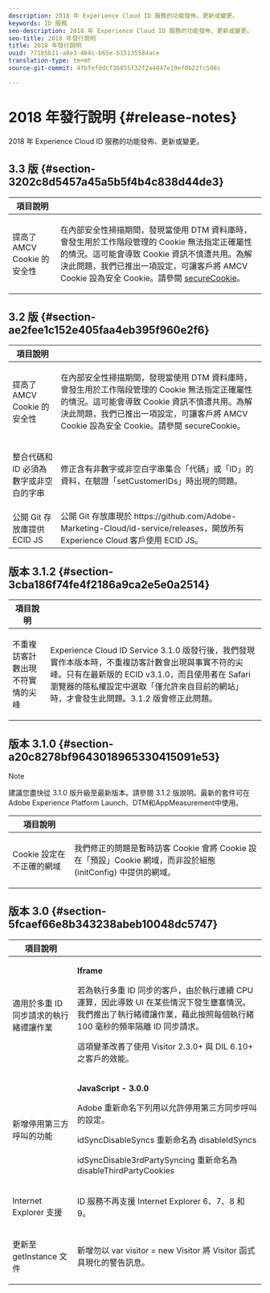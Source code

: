 ```yaml
---
description: 2018 年 Experience Cloud ID 服務的功能發佈、更新或變更。
keywords: ID 服務
seo-description: 2018 年 Experience Cloud ID 服務的功能發佈、更新或變更。
seo-title: 2018 年發行說明
title: 2018 年發行說明
uuid: 771b5b11-a8e3-464c-b65e-b15135584ace
translation-type: tm+mt
source-git-commit: 4fbfefddcf36855f32f2a4047e19ef0b22fc508c

---
```



# 2018 年發行說明 {#release-notes}

2018 年 Experience Cloud ID 服務的功能發佈、更新或變更。

## 3.3 版 {#section-3202c8d5457a45a5b5f4b4c838d44de3}

<table id="table_201417BD540E4EE69911AABE9BF77509"> 
 <thead> 
  <tr> 
   <th colname="col1" class="entry"> 項目說明 </th> 
   <th colname="col2" class="entry"> </th> 
  </tr>
 </thead>
 <tbody> 
  <tr> 
   <td colname="col1"> <p>提高了 AMCV Cookie 的安全性 </p> </td> 
   <td colname="col2"> <p>在內部安全性掃描期間，發現當使用 DTM 資料庫時，會發生用於工作階段管理的 Cookie 無法指定正確屬性的情況。這可能會導致 Cookie 資訊不慎遭共用。為解決此問題，我們已推出一項設定，可讓客戶將 AMCV Cookie 設為安全 Cookie。請參閱 <a href="/help/library/function-vars/securecookie.md" format="https" scope="external">secureCookie</a>。 </p> </td> 
  </tr> 
 </tbody> 
</table>

## 3.2 版 {#section-ae2fee1c152e405faa4eb395f960e2f6}

<table id="table_6546F5C74E4742E4B5E9793BCEAB66FA"> 
 <thead> 
  <tr> 
   <th colname="col1" class="entry"> 項目說明 </th> 
   <th colname="col2" class="entry"> </th> 
  </tr>
 </thead>
 <tbody> 
  <tr> 
   <td colname="col1"> <p>提高了 AMCV Cookie 的安全性 </p> </td> 
   <td colname="col2"> <p>在內部安全性掃描期間，發現當使用 DTM 資料庫時，會發生用於工作階段管理的 Cookie 無法指定正確屬性的情況。這可能會導致 Cookie 資訊不慎遭共用。為解決此問題，我們已推出一項設定，可讓客戶將 AMCV Cookie 設為安全 Cookie。請參閱 secureCookie。 </p> </td> 
  </tr> 
  <tr> 
   <td colname="col1"> <p>整合代碼和 ID 必須為數字或非空白的字串 </p> </td> 
   <td colname="col2"> <p>修正含有非數字或非空白字串集合「代碼」或「ID」的資料，在驗證「setCustomerIDs」時出現的問題。 </p> </td> 
  </tr> 
  <tr> 
   <td colname="col1"> 公開 Git 存放庫提供 ECID JS </td> 
   <td colname="col2"> 公開 Git 存放庫現於 https://github.com/Adobe-Marketing-Cloud/id-service/releases，開放所有 Experience Cloud 客戶使用 ECID JS。 </td> 
  </tr> 
 </tbody> 
</table>

## 版本 3.1.2 {#section-3cba186f74fe4f2186a9ca2e5e0a2514}

<table id="table_9FA4E20C996746A2A4219C9A0F759AD1"> 
 <thead> 
  <tr> 
   <th colname="col1" class="entry"> 項目說明 </th> 
   <th colname="col2" class="entry"> </th> 
  </tr>
 </thead>
 <tbody> 
  <tr> 
   <td colname="col1"> <p>不重複訪客計數出現不符實情的尖峰 </p> </td> 
   <td colname="col2"> <p>Experience Cloud ID Service 3.1.0 版發行後，我們發現實作本版本時，不重複訪客計數會出現與事實不符的尖峰。只有在最新版的 ECID v3.1.0，而且使用者在 Safari 瀏覽器的隱私權設定中選取「僅允許來自目前的網站」時，才會發生此問題。3.1.2 版會修正此問題。 </p> </td> 
  </tr> 
 </tbody> 
</table>

## 版本 3.1.0 {#section-a20c8278bf9643018965330415091e53}

>[!NOTE]
>
>建議您盡快從 3.1.0 版升級至最新版本。請參閱 3.1.2 版說明。最新的套件可在Adobe Experience Platform Launch、DTM和AppMeasurement中使用。

<table id="table_512039AFC4D34038B8F116B71EEEE7F6"> 
 <thead> 
  <tr> 
   <th colname="col1" class="entry"> 項目說明 </th> 
   <th colname="col2" class="entry"> </th> 
  </tr>
 </thead>
 <tbody> 
  <tr> 
   <td colname="col1"> <p>Cookie 設定在不正確的網域 </p> </td> 
   <td colname="col2"> <p>我們修正的問題是暫時訪客 Cookie 會將 Cookie 設在「預設」Cookie 網域，而非設於組態 (initConfig) 中提供的網域。 </p> </td> 
  </tr> 
 </tbody> 
</table>

## 版本 3.0 {#section-5fcaef66e8b343238abeb10048dc5747}

<table id="table_7E9224D6CC924A2DB5119171C9DC5443"> 
 <thead> 
  <tr> 
   <th colname="col1" class="entry"> 項目說明 </th> 
   <th colname="col2" class="entry"> </th> 
  </tr>
 </thead>
 <tbody> 
  <tr> 
   <td colname="col1"> <p>適用於多重 ID 同步請求的執行緒禮讓作業 </p> </td> 
   <td colname="col2"> <p><b>Iframe</b> </p> <p>若為執行多重 ID 同步的客戶，由於執行連續 CPU 運算，因此導致 UI 在某些情況下發生壅塞情況。我們推出了執行緒禮讓作業，藉此按照每個執行緒 100 毫秒的頻率隔離 ID 同步請求。 </p> <p>這項變革改善了使用 Visitor 2.3.0+ 與 DIL 6.10+ 之客戶的效能。 </p> </td> 
  </tr> 
  <tr> 
   <td colname="col1"> 新增停用第三方呼叫的功能 </td> 
   <td colname="col2"> <p><b>JavaScript - 3.0.0</b> </p> <p>Adobe 重新命名下列用以允許停用第三方同步呼叫的設定。 </p> <p>idSyncDisableSyncs 重新命名為 disableIdSyncs </p> <p>idSyncDisable3rdPartySyncing 重新命名為 disableThirdPartyCookies </p> </td> 
  </tr> 
  <tr> 
   <td colname="col1"> <p>Internet Explorer 支援 </p> </td> 
   <td colname="col2"> <p>ID 服務不再支援 Internet Explorer 6、7、8 和 9。 </p> </td> 
  </tr> 
  <tr> 
   <td colname="col1"> <p>更新至 getInstance 文件 </p> </td> 
   <td colname="col2"> <p>新增勿以 var visitor = new Visitor 將 Visitor 函式具現化的警告訊息。 </p> </td> 
  </tr> 
 </tbody> 
</table>

